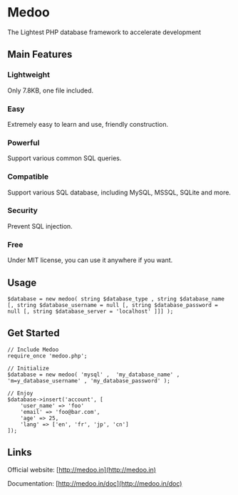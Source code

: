 Medoo
=====

The Lightest PHP database framework to accelerate development

Main Features
----------------
### Lightweight ###
Only 7.8KB, one file included.

### Easy ###
Extremely easy to learn and use, friendly construction.

### Powerful ###
Support various common SQL queries.

### Compatible ###
Support various SQL database, including MySQL, MSSQL, SQLite and more.

### Security ###
Prevent SQL injection.

### Free ###
Under MIT license, you can use it anywhere if you want.

Usage
-------
```
$database = new medoo( string $database_type , string $database_name [, string $database_username = null [, string $database_password = null [, string $database_server = 'localhost' ]]] );
```

Get Started
-------------
```
// Include Medoo
require_once 'medoo.php';

// Initialize
$database = new medoo( 'mysql' ,  'my_database_name' , 'm=y_database_username' , 'my_database_password' );

// Enjoy
$database->insert('account', [
	'user_name' => 'foo'
	'email' => 'foo@bar.com',
	'age' => 25,
	'lang' => ['en', 'fr', 'jp', 'cn']
]);
```

Links
------
Official website: [http://medoo.in](http://medoo.in)

Documentation: [http://medoo.in/doc](http://medoo.in/doc)